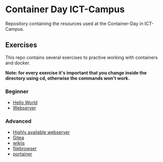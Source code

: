 # Container Day ICT-Campus

Repository containing the resources used at the Container-Day in ICT-Campus.

## Exercises

This repo contains several exercises to practive working with containers and docker.

**Note: for every exercise it's important that you change inside the directory using cd, otherwise the commands won't work.**

### Beginner

- [Hello World](./beginner/helloworld)
- [Webserver](./beginner/webserver)

### Advanced

- [Highly available webserver](./beginner/webserver-ha)
- [Gitea](./advanced/gitea)
- [wikijs](./advanced/wikijs/)
- [filebrowser](./advanced/filebrowser/)
- [portainer](./advanced/portainer)
